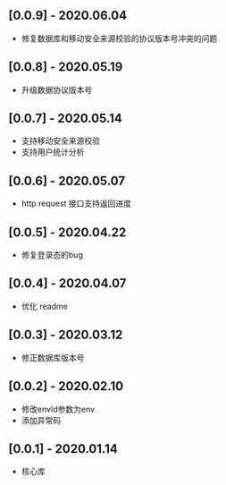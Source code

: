 ## [0.0.9] - 2020.06.04

* 修复数据库和移动安全来源校验的协议版本号冲突的问题

## [0.0.8] - 2020.05.19

* 升级数据协议版本号

## [0.0.7] - 2020.05.14

* 支持移动安全来源校验
* 支持用户统计分析

## [0.0.6] - 2020.05.07

* http request 接口支持返回进度

## [0.0.5] - 2020.04.22

* 修复登录态的bug

## [0.0.4] - 2020.04.07

* 优化 readme

## [0.0.3] - 2020.03.12

* 修正数据库版本号

## [0.0.2] - 2020.02.10

* 修改envId参数为env
* 添加异常码

## [0.0.1] - 2020.01.14

* 核心库





